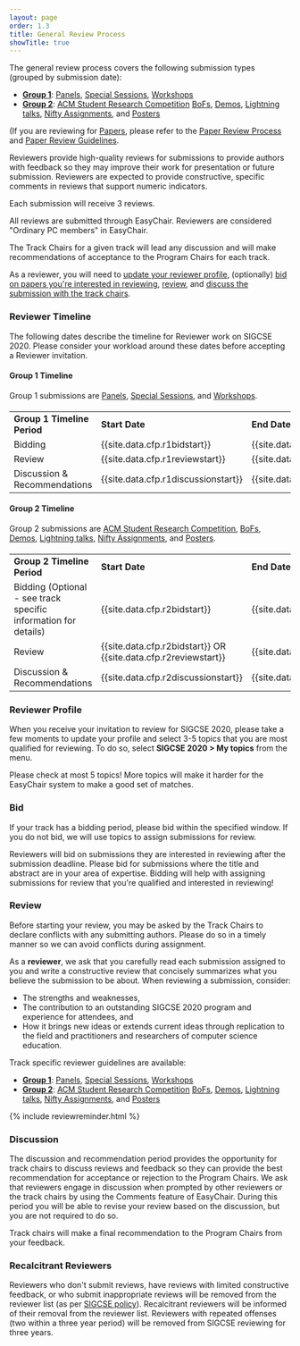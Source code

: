 ```yaml
---
layout: page
order: 1.3
title: General Review Process
showTitle: true
---
```


The general review process covers the following submission types (grouped by submission date):

* [**Group 1**](#group-1-timeline): [Panels](../reviewers/panel-review-guidelines.html), [Special Sessions](../reviewers/special-sessions-review-guidelines.html), [Workshops](../reviewers/workshop-review-guidelines.html)
* [**Group 2**](#group-2-timeline): 
[ACM Student Research Competition](../reviewers/src-review-guidelines.html)
[BoFs](../reviewers/bofs-review-guidelines.html), 
[Demos](../reviewers/demos-review-guidelines.html), 
[Lightning talks](../reviewers/lt-review-guidelines.html), 
[Nifty Assignments](../reviewers/nifty-review-guidelines.html), and
[Posters](../reviewers/poster-review-guidelines.html)  

(If you are reviewing for [Papers](../authors/papers.html), please refer to the [Paper Review Process](paper-review-process.html) and [Paper Review Guidelines](paper-review-guidelines.html).

Reviewers provide high-quality reviews for submissions to provide authors with feedback so they may improve their work for presentation or future submission.  Reviewers are expected to provide constructive, specific comments in reviews that support numeric indicators.  

Each submission will receive 3 reviews.  

All reviews are submitted through EasyChair.   Reviewers are considered "Ordinary PC members" in EasyChair.

The Track Chairs for a given track will lead any discussion and will make recommendations of acceptance to the Program Chairs for each track.

As a reviewer, you will need to [update your reviewer profile](#reviewer-profile), (optionally) [bid on papers you're interested in reviewing](#bid), [review](#review), and [discuss the submission with the track chairs](#discussion).

### Reviewer Timeline

The following dates describe the timeline for Reviewer work on SIGCSE 2020.  Please consider your workload around these dates before accepting a Reviewer invitation.

#### Group 1 Timeline 

Group 1 submissions are [Panels](../reviewers/panel-review-guidelines.html), [Special Sessions](../reviewers/special-sessions-review-guidelines.html), and [Workshops](../reviewers/workshop-review-guidelines.html).

<div class="table-responsive" style="margin-top: 20px;">
  <table class="table">
      <tbody>
		<tr>
			<td><strong>Group 1 Timeline Period</strong></td>
			<td><strong>Start Date</strong></td>
			<td><strong>End Date</strong></td>
		</tr>
		<tr>
			<td>Bidding</td>
			<td>{{site.data.cfp.r1bidstart}}</td>
			<td>{{site.data.cfp.r1bidend}}</td>
		</tr>
		<tr>
			<td>Review</td>
			<td>{{site.data.cfp.r1reviewstart}}</td>
			<td>{{site.data.cfp.r1reviewend}}</td>
		</tr>
		<tr>
			<td>Discussion & Recommendations</td>
			<td>{{site.data.cfp.r1discussionstart}}</td>
			<td>{{site.data.cfp.r1discussionend}}</td>
		</tr>
		</tbody>
	</table>
</div>

#### Group 2 Timeline

Group 2 submissions are [ACM Student Research Competition](../reviewers/src-review-guidelines.html), [BoFs](../reviewers/bofs-review-guidelines.html), [Demos](../reviewers/demos-review-guidelines.html), [Lightning talks](../reviewers/lt-review-guidelines.html), [Nifty Assignments](../reviewers/nifty-review-guidelines.html), and [Posters](../reviewers/poster-review-guidelines.html).
  
<div class="table-responsive" style="margin-top: 20px;">
  <table class="table">
      <tbody>
		<tr>
			<td><strong>Group 2 Timeline Period</strong></td>
			<td><strong>Start Date</strong></td>
			<td><strong>End Date</strong></td>
		</tr>
		<tr>
			<td>Bidding (Optional - see track specific information for details)</td>
			<td>{{site.data.cfp.r2bidstart}}</td>
			<td>{{site.data.cfp.r2bidend}}</td>
		</tr>
		<tr>
			<td>Review</td>
			<td>{{site.data.cfp.r2bidstart}} OR {{site.data.cfp.r2reviewstart}}</td>
			<td>{{site.data.cfp.r2reviewend}}</td>
		</tr>
		<tr>
			<td>Discussion & Recommendations</td>
			<td>{{site.data.cfp.r2discussionstart}}</td>
			<td>{{site.data.cfp.r2discussionend}}</td>
		</tr>
		</tbody>
	</table>
</div>

### Reviewer Profile

When you receive your invitation to review for SIGCSE 2020, please take a few moments to update your profile and select 3-5 topics that you are most qualified for reviewing.  To do so, select **SIGCSE 2020 > My topics** from the menu.  

Please check at most 5 topics!  More topics will make it harder for the EasyChair system to make a good set of matches. 

### Bid

If your track has a bidding period, please bid within the specified window.  If you do not bid, we will use topics to assign submissions for review.

Reviewers will bid on submissions they are interested in reviewing after the submission deadline.  Please bid for submissions where the title and abstract are in your area of expertise.  Bidding will help with assigning submissions for review that you're qualified and interested in reviewing!

### Review

Before starting your review, you may be asked by the Track Chairs to declare conflicts with any submitting authors.  Please do so in a timely manner so we can avoid conflicts during assignment.

As a **reviewer**, we ask that you carefully read each submission assigned to you and write a constructive review that concisely summarizes what you believe the submission to be about.  When reviewing a submission, consider:

* The strengths and weaknesses, 
* The contribution to an outstanding SIGCSE 2020 program and experience for attendees, and
* How it brings new ideas or extends current ideas through replication to the field and practitioners and researchers of computer science education.

Track specific reviewer guidelines are available:

* [**Group 1**](#group-1-timeline): [Panels](../reviewers/panel-review-guidelines.html), [Special Sessions](../reviewers/special-sessions-review-guidelines.html), [Workshops](../reviewers/workshop-review-guidelines.html)
* [**Group 2**](#group-2-timeline): 
[ACM Student Research Competition](../reviewers/src-review-guidelines.html)
[BoFs](../reviewers/bofs-review-guidelines.html), 
[Demos](../reviewers/demos-review-guidelines.html), 
[Lightning talks](../reviewers/lt-review-guidelines.html), 
[Nifty Assignments](../reviewers/nifty-review-guidelines.html), and
[Posters](../reviewers/poster-review-guidelines.html)   

{% include reviewreminder.html %}

### Discussion

The discussion and recommendation period provides the opportunity for track chairs to discuss reviews and feedback so they can provide the best recommendation for acceptance or rejection to the Program Chairs.  We ask that reviewers engage in discussion when prompted by other reviewers or the track chairs by using the Comments feature of EasyChair.  During this period you will be able to revise your review based on the discussion, but you are not required to do so.

Track chairs will make a final recommendation to the Program Chairs from your feedback. 

### Recalcitrant Reviewers
Reviewers who don't submit reviews, have reviews with limited constructive feedback, or who submit inappropriate reviews will be removed from the reviewer list (as per [SIGCSE policy](https://sigcse.org/sigcse/policies/pcr)). Recalcitrant reviewers will be informed of their removal from the reviewer list.  Reviewers with repeated offenses (two within a three year period) will be removed from SIGCSE reviewing for three years.